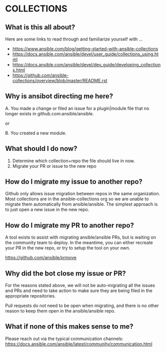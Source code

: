 # COLLECTIONS

## What is this all about?

Here are some links to read through and familiarize yourself with ...

* https://www.ansible.com/blog/getting-started-with-ansible-collections
* https://docs.ansible.com/ansible/devel/user_guide/collections_using.html
* https://docs.ansible.com/ansible/devel/dev_guide/developing_collections.html
* https://github.com/ansible-collections/overview/blob/master/README.rst

## Why is ansibot directing me here?

A. You made a change or filed an issue for a plugin|module file that no longer exists in github.com:ansible/ansible.

or

B. You created a new module.

## What should I do now?

1. Determine which collection+repo the file should live in now.
2. Migrate your PR or issue to the new repo

## How do I migrate my issue to another repo?

Github only allows issue migration between repos in the same organization. Most collections are in the ansible-collections org so we are unable
to migrate them automatically from ansible/ansible. The simplest approach is to just open a new issue in the new repo.

## How do I migrate my PR to another repo?

A tool exists to assist with migrating ansible/ansible PRs, but is waiting on the community team to deploy. In the meantime, you
can either recreate your PR in the new repo, or try to setup the tool on your own.

https://github.com/ansible/prmove

## Why did the bot close my issue or PR?

For the reasons stated above, we will not be auto-migrating all the issues and PRs and need to take action to make sure they are being
filed in the appropriate repositories.

Pull requests do not need to be open when migrating, and there is no other reason to keep them open in the ansible/ansible repo.

## What if none of this makes sense to me?

Please reach out via the typical communication channels: https://docs.ansible.com/ansible/latest/community/communication.html
